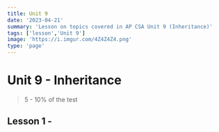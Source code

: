 ```yaml
---
title: Unit 9
date: '2023-04-21'
summary: 'Lesson on topics covered in AP CSA Unit 9 (Inheritance)'
tags: ['lesson','Unit 9']
image: 'https://i.imgur.com/4Z4Z4Z4.png'
type: 'page'
---
```


# Unit 9 - Inheritance
> 5 - 10% of the test

## Lesson 1 - 
